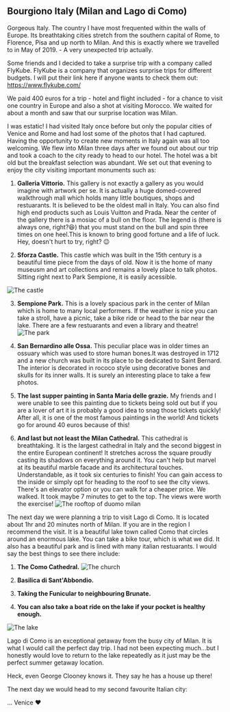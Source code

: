 ## Bourgiono Italy (Milan and Lago di Como)

Gorgeous Italy. The country I have most frequented within the walls of Europe. Its breathtaking cities stretch from the southern capital of Rome, to Florence, Pisa and up north to Milan. And this is exactly where we travelled to in May of 2019. - A very unexpected trip actually.

Some friends and I decided to take a surprise trip with a company called FlyKube. FlyKube is a company that organizes surprise trips for different budgets. I will put their link here if anyone wants to check them out: https://www.flykube.com/

We paid 400 euros for a trip - hotel and flight included - for a chance to visit one country in Europe and also a shot at visiting Morocco. We waited for about a month and saw that our surprise location was Milan.

I was estatic! I had visited Italy once before but only the popular cities of Venice and Rome and had lost some of the photos that I had captured. Having the opportunity to create new moments in Italy again was all too welcoming. We flew into Milan three days after we found out about our trip and took a coach to the city ready to head to our hotel. The hotel was a bit old but the breakfast selection was abundant. We set out that evening to enjoy the city visiting important monuments such as:

1. **Galleria Vittorio.**
   This gallery is not exactly a gallery as you would imagine with artwork per se. It is actually a huge domed-covered walkthrough mall which holds many little boutiques, shops and restuarants. It is believed to be the oldest mall in Italy. You can also find high end products such as Louis Vuitton and Prada. Near the center of the gallery there is a mosiac of a bull on the floor. The legend is (there is always one, right?😆) that you must stand on the bull and spin three times on one heel.This is known to bring good fortune and a life of luck. Hey, doesn't hurt to try, right? 😉

2. **Sforza Castle.**
   This castle which was built in the 15th century is a beautiful time piece from the days of old. Now it is the home of many museusm and art collections and remains a lovely place to talk photos. Sitting right next to Park Sempione, it is easily acessible.

![The castle](/img/castle.jpg)

3. **Sempione Park.**
   This is a lovely spacious park in the center of Milan which is home to many local performers. If the weather is nice you can take a stroll, have a picnic, take a bike ride or head to the bar near the lake. There are a few restuarants and even a library and theatre!
   ![The park](/img/park.jpg)

4. **San Bernardino alle Ossa.**
   This peculiar place was in older times an ossuary which was used to store human bones.It was destroyed in 1712 and a new church was built in its place to be dedicated to Saint Bernard. The interior is decorated in rococo style using decorative bones and skulls for its inner walls. It is surely an interesting place to take a few photos.

5. **The last supper painting in Santa Maria delle grazie.**
   My friends and I were unable to see this painting due to tickets being sold out but if you are a lover of art it is probably a good idea to snag those tickets quickly! After all, it is one of the most famous paintings in the world! And tickets go for around 40 euros because of this!

6) **And last but not least the Milan Cathedral.**
   This cathedral is breathtaking. It is the largest cathedral in Italy and the second biggest in the entire European continent! It stretches across the square proudly casting its shadows on everything around it. You can't help but marvel at its beautiful marble facade and its architectural touches. Understandable, as it took six centuries to finish! You can gain access to the inside or simply opt for heading to the roof to see the city views. There's an elevator option or you can walk for a cheaper price. We walked. It took maybe 7 minutes to get to the top. The views were worth the exercise!
   ![The rooftop of duomo milan](/img/rooftop.jpg)

The next day we were planning a trip to visit Lago di Como. It is located about 1hr and 20 minutes north of Milan. If you are in the region I recommend the visit. It is a beautiful lake town called Como that circles around an enormous lake. You can take a bike tour, which is what we did. It also has a beautiful park and is lined with many italian restuarants. I would say the best things to see there include:

1. **The Como Cathedral.**
   ![The church](/img/churchcomo.jpg)

2. **Basilica di Sant'Abbondio.**

3. **Taking the Funicular to neighbouring Brunate.**

4. **You can also take a boat ride on the lake if your pocket is healthy enough.**

![The lake](/img/lagodicomo.jpg)

Lago di Como is an exceptional getaway from the busy city of Milan. It is what I would call the perfect day trip. I had not been expecting much...but I honestly would love to return to the lake repeatedly as it just may be the perfect summer getaway location.

Heck, even George Clooney knows it. They say he has a house up there!

The next day we would head to my second favourite Italian city:

... Venice ❤️
